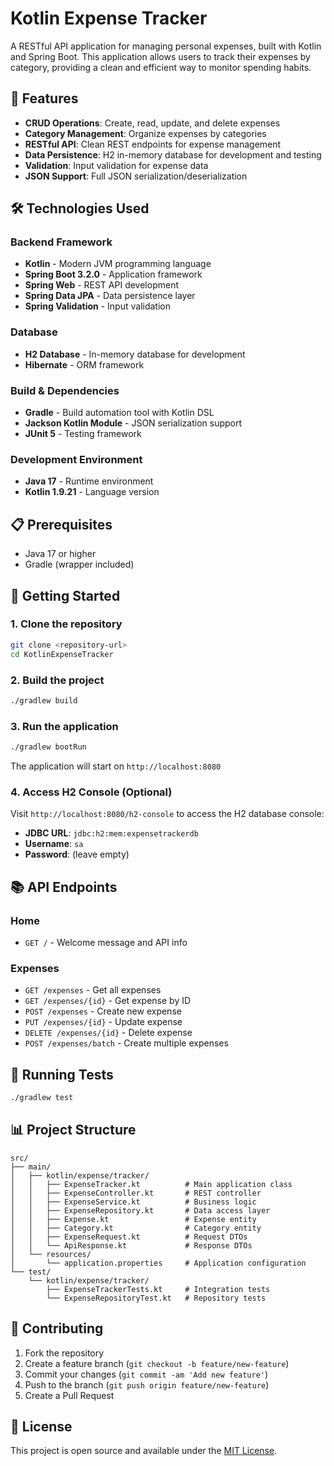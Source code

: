 # Kotlin Expense Tracker

A RESTful API application for managing personal expenses, built with Kotlin and Spring Boot.
This application allows users to track their expenses by category, providing a clean and efficient way to monitor spending habits.

## 🚀 Features

- **CRUD Operations**: Create, read, update, and delete expenses
- **Category Management**: Organize expenses by categories
- **RESTful API**: Clean REST endpoints for expense management
- **Data Persistence**: H2 in-memory database for development and testing
- **Validation**: Input validation for expense data
- **JSON Support**: Full JSON serialization/deserialization

## 🛠️ Technologies Used

### Backend Framework

- **Kotlin** - Modern JVM programming language
- **Spring Boot 3.2.0** - Application framework
- **Spring Web** - REST API development
- **Spring Data JPA** - Data persistence layer
- **Spring Validation** - Input validation

### Database

- **H2 Database** - In-memory database for development
- **Hibernate** - ORM framework

### Build & Dependencies

- **Gradle** - Build automation tool with Kotlin DSL
- **Jackson Kotlin Module** - JSON serialization support
- **JUnit 5** - Testing framework

### Development Environment

- **Java 17** - Runtime environment
- **Kotlin 1.9.21** - Language version

## 📋 Prerequisites

- Java 17 or higher
- Gradle (wrapper included)

## 🚀 Getting Started

### 1. Clone the repository

```bash
git clone <repository-url>
cd KotlinExpenseTracker
```

### 2. Build the project

```bash
./gradlew build
```

### 3. Run the application

```bash
./gradlew bootRun
```

The application will start on `http://localhost:8080`

### 4. Access H2 Console (Optional)

Visit `http://localhost:8080/h2-console` to access the H2 database console:

- **JDBC URL**: `jdbc:h2:mem:expensetrackerdb`
- **Username**: `sa`
- **Password**: (leave empty)

## 📚 API Endpoints

### Home

- `GET /` - Welcome message and API info

### Expenses

- `GET /expenses` - Get all expenses
- `GET /expenses/{id}` - Get expense by ID
- `POST /expenses` - Create new expense
- `PUT /expenses/{id}` - Update expense
- `DELETE /expenses/{id}` - Delete expense
- `POST /expenses/batch` - Create multiple expenses

## 🧪 Running Tests

```bash
./gradlew test
```

## 📊 Project Structure

```
src/
├── main/
│   ├── kotlin/expense/tracker/
│   │   ├── ExpenseTracker.kt          # Main application class
│   │   ├── ExpenseController.kt       # REST controller
│   │   ├── ExpenseService.kt          # Business logic
│   │   ├── ExpenseRepository.kt       # Data access layer
│   │   ├── Expense.kt                 # Expense entity
│   │   ├── Category.kt                # Category entity
│   │   ├── ExpenseRequest.kt          # Request DTOs
│   │   └── ApiResponse.kt             # Response DTOs
│   └── resources/
│       └── application.properties     # Application configuration
└── test/
    └── kotlin/expense/tracker/
        ├── ExpenseTrackerTests.kt     # Integration tests
        └── ExpenseRepositoryTest.kt   # Repository tests
```

## 🤝 Contributing

1. Fork the repository
2. Create a feature branch (`git checkout -b feature/new-feature`)
3. Commit your changes (`git commit -am 'Add new feature'`)
4. Push to the branch (`git push origin feature/new-feature`)
5. Create a Pull Request

## 📝 License

This project is open source and available under the [MIT License](LICENSE).
